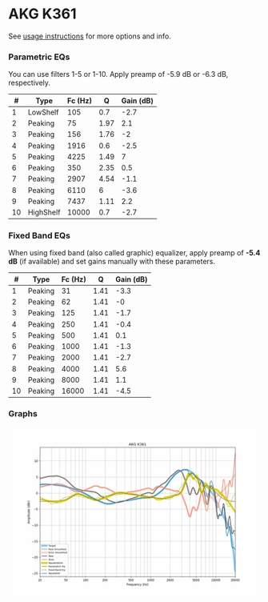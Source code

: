 # AKG K361
See [usage instructions](https://github.com/jaakkopasanen/AutoEq#usage) for more options and info.

### Parametric EQs
You can use filters 1-5 or 1-10. Apply preamp of -5.9 dB or -6.3 dB, respectively.

|   # | Type      |   Fc (Hz) |    Q |   Gain (dB) |
|-----|-----------|-----------|------|-------------|
|   1 | LowShelf  |       105 | 0.7  |        -2.7 |
|   2 | Peaking   |        75 | 1.97 |         2.1 |
|   3 | Peaking   |       156 | 1.76 |        -2   |
|   4 | Peaking   |      1916 | 0.6  |        -2.5 |
|   5 | Peaking   |      4225 | 1.49 |         7   |
|   6 | Peaking   |       350 | 2.35 |         0.5 |
|   7 | Peaking   |      2907 | 4.54 |        -1.1 |
|   8 | Peaking   |      6110 | 6    |        -3.6 |
|   9 | Peaking   |      7437 | 1.11 |         2.2 |
|  10 | HighShelf |     10000 | 0.7  |        -2.7 |

### Fixed Band EQs
When using fixed band (also called graphic) equalizer, apply preamp of **-5.4 dB** (if available) and set gains manually with these parameters.

|   # | Type    |   Fc (Hz) |    Q |   Gain (dB) |
|-----|---------|-----------|------|-------------|
|   1 | Peaking |        31 | 1.41 |        -3.3 |
|   2 | Peaking |        62 | 1.41 |        -0   |
|   3 | Peaking |       125 | 1.41 |        -1.7 |
|   4 | Peaking |       250 | 1.41 |        -0.4 |
|   5 | Peaking |       500 | 1.41 |         0.1 |
|   6 | Peaking |      1000 | 1.41 |        -1.3 |
|   7 | Peaking |      2000 | 1.41 |        -2.7 |
|   8 | Peaking |      4000 | 1.41 |         5.6 |
|   9 | Peaking |      8000 | 1.41 |         1.1 |
|  10 | Peaking |     16000 | 1.41 |        -4.5 |

### Graphs
![](./AKG%20K361.png)
